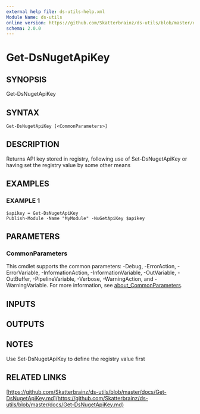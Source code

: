 ```yaml
---
external help file: ds-utils-help.xml
Module Name: ds-utils
online version: https://github.com/Skatterbrainz/ds-utils/blob/master/docs/Get-DsNugetApiKey.md
schema: 2.0.0
---
```


# Get-DsNugetApiKey

## SYNOPSIS
Get-DsNugetApiKey

## SYNTAX

```
Get-DsNugetApiKey [<CommonParameters>]
```

## DESCRIPTION
Returns API key stored in registry, following use of Set-DsNugetApiKey
or having set the registry value by some other means

## EXAMPLES

### EXAMPLE 1
```
$apikey = Get-DsNugetApiKey
Publish-Module -Name "MyModule" -NuGetApiKey $apikey
```

## PARAMETERS

### CommonParameters
This cmdlet supports the common parameters: -Debug, -ErrorAction, -ErrorVariable, -InformationAction, -InformationVariable, -OutVariable, -OutBuffer, -PipelineVariable, -Verbose, -WarningAction, and -WarningVariable. For more information, see [about_CommonParameters](http://go.microsoft.com/fwlink/?LinkID=113216).

## INPUTS

## OUTPUTS

## NOTES
Use Set-DsNugetApiKey to define the registry value first

## RELATED LINKS

[https://github.com/Skatterbrainz/ds-utils/blob/master/docs/Get-DsNugetApiKey.md](https://github.com/Skatterbrainz/ds-utils/blob/master/docs/Get-DsNugetApiKey.md)

